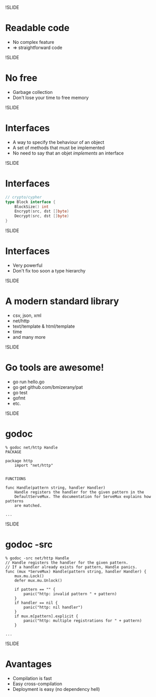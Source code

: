 !SLIDE
# Readable code

* No complex feature
* => straightforward code

!SLIDE
# No free

* Garbage collection
* Don't lose your time to free memory

!SLIDE
# Interfaces

* A way to specify the behaviour of an object
* A set of methods that must be implemented
* No need to say that an objet _implements_ an interface

!SLIDE
# Interfaces

```go
// crypto/cypher
type Block interface {
    BlockSize() int
    Encrypt(src, dst []byte)
    Decrypt(src, dst []byte)
}
```

!SLIDE
# Interfaces

* Very powerful
* Don't fix too soon a type hierarchy

!SLIDE
# A modern standard library

* csv, json, xml
* net/http
* text/template & html/template
* time
* and many more

!SLIDE
# Go tools are awesome!

* go run hello.go
* go get github.com/bmizerany/pat
* go test
* gofmt
* etc.

!SLIDE
# godoc

```text
% godoc net/http Handle
PACKAGE

package http
    import "net/http"


FUNCTIONS

func Handle(pattern string, handler Handler)
    Handle registers the handler for the given pattern in the
    DefaultServeMux. The documentation for ServeMux explains how patterns
    are matched.

...
```

!SLIDE
# godoc -src

```text
% godoc -src net/http Handle
// Handle registers the handler for the given pattern.
// If a handler already exists for pattern, Handle panics.
func (mux *ServeMux) Handle(pattern string, handler Handler) {
    mux.mu.Lock()
    defer mux.mu.Unlock()

    if pattern == "" {
        panic("http: invalid pattern " + pattern)
    }
    if handler == nil {
        panic("http: nil handler")
    }
    if mux.m[pattern].explicit {
        panic("http: multiple registrations for " + pattern)
    }

...
```

!SLIDE
# Avantages

* Compilation is fast
* Easy cross-compilation
* Deployment is easy (no dependency hell)

